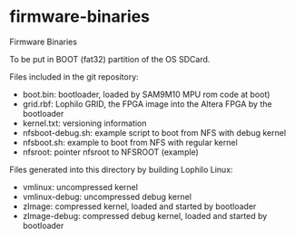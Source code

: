 firmware-binaries
=================

Firmware Binaries

To be put in BOOT (fat32) partition of the OS SDCard.

Files included in the git repository:

* boot.bin: bootloader, loaded by SAM9M10 MPU rom code at boot)
* grid.rbf: Lophilo GRID, the FPGA image into the Altera FPGA by the bootloader
* kernel.txt: versioning information
* nfsboot-debug.sh: example script to boot from NFS with debug kernel
* nfsboot.sh: example to boot from NFS with regular kernel
* nfsroot: pointer nfsroot to NFSROOT (example)

Files generated into this directory by building Lophilo Linux:

* vmlinux: uncompressed kernel
* vmlinux-debug: uncompressed debug kernel
* zImage: compressed kernel, loaded and started by bootloader
* zImage-debug: compressed debug kernel, loaded and started by bootloader
